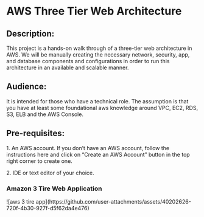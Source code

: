 <h1>AWS Three Tier Web Architecture</h1>

<h2>Description:</h2>

<p>This project is a hands-on walk through of a three-tier web architecture in AWS. We will be manually creating the necessary network, security, app, and database components and configurations in order to run this architecture in an available and scalable manner.</p>

<h2>Audience:</h2>
<p>It is intended for those who have a technical role. The assumption is that you have at least some foundational aws knowledge around VPC, EC2, RDS, S3, ELB and the AWS Console.</p>

<h2>Pre-requisites:</h2>
<p>1. An AWS account. If you don’t have an AWS account, follow the instructions here and click on “Create an AWS Account” button in the top right corner to create one.</p>
<p> 2. IDE or text editor of your choice.</p>

<h3 style= >Amazon 3 Tire Web Application</h3>
![aws 3 tire app](https://github.com/user-attachments/assets/40202626-720f-4b30-927f-d5f62da4e476)
